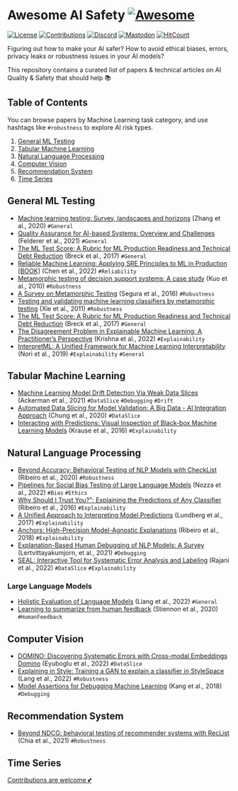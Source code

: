 # Awesome AI Safety [![Awesome](https://cdn.rawgit.com/sindresorhus/awesome/d7305f38d29fed78fa85652e3a63e154dd8e8829/media/badge.svg)](https://github.com/sindresorhus/awesome)

[![License](https://img.shields.io/github/license/Giskard-AI/awesome-ai-safety?color=blue)](./LICENSE)
[![Contributions](https://img.shields.io/badge/contributions-welcome-brightgreen.svg?style=flat)](./CONTRIBUTING.md)
[![Discord](https://img.shields.io/discord/939190303397666868?label=Discord)](https://gisk.ar/discord)
[![Mastodon](https://img.shields.io/mastodon/follow/109377499153541532?domain=https%3A%2F%2Ffosstodon.org&style=social)](https://fosstodon.org/@Giskard)
[![HitCount](https://hits.dwyl.com/Giskard-AI/awesome-ai-safety.svg?style=flat)](http://hits.dwyl.com/Giskard-AI/awesome-ai-safety)

Figuring out how to make your AI safer? How to avoid ethical biases, errors, privacy leaks or robustness issues in your AI models? 

This repository contains a curated list of papers & technical articles on AI Quality & Safety that should help 📚

## Table of Contents

You can browse papers by Machine Learning task category, and use hashtags like `#robustness` to explore AI risk types.

1. [General ML Testing](#general-ml-testing)
2. [Tabular Machine Learning](#tabular-machine-learning)
3. [Natural Language Processing](#natural-language-processing)
4. [Computer Vision](#computer-vision)
5. [Recommendation System](#recommendation-system)
6. [Time Series](#time-series)

## General ML Testing

* [Machine learning testing: Survey, landscapes and horizons](https://ieeexplore.ieee.org/abstract/document/9000651/) (Zhang et al., 2020) `#General`
* [Quality Assurance for AI-based Systems: Overview and Challenges](https://arxiv.org/abs/2102.05351) (Felderer et al., 2021) `#General`
* [The ML Test Score: A Rubric for ML Production Readiness and Technical Debt Reduction](https://research.google/pubs/pub46555/) (Breck et al., 2017) `#General`
* [Reliable Machine Learning: Applying SRE Principles to ML in Production [BOOK]](https://www.oreilly.com/library/view/reliable-machine-learning/9781098106218/) (Chen et al., 2022) `#Reliability`
* [Metamorphic testing of decision support systems: A case study](https://digital-library.theiet.org/content/journals/10.1049/iet-sen.2009.0084) (Kuo et al., 2010) `#Robustness`
* [A Survey on Metamorphic Testing](https://ieeexplore.ieee.org/document/7422146) (Segura et al., 2016) `#Robustness`
* [Testing and validating machine learning classifiers by metamorphic testing](https://www.sciencedirect.com/science/article/abs/pii/S0164121210003213) (Xie et al., 2011) `#Robustness`
* [The ML Test Score: A Rubric for ML Production Readiness and Technical Debt Reduction](https://static.googleusercontent.com/media/research.google.com/en//pubs/archive/aad9f93b86b7addfea4c419b9100c6cdd26cacea.pdf) (Breck et al., 2017) `#General`
* [The Disagreement Problem in Explainable Machine Learning: A Practitioner’s Perspective](https://arxiv.org/pdf/2202.01602.pdf) (Krishna et al., 2022) `#Explainability`
* [InterpretML: A Unified Framework for Machine Learning Interpretability](https://arxiv.org/abs/1909.09223) (Nori et al., 2019) `#Explainability` `#General`

## Tabular Machine Learning

* [Machine Learning Model Drift Detection Via Weak Data Slices](https://arxiv.org/pdf/2108.05319.pdf) (Ackerman et al., 2021) `#DataSlice` `#Debugging` `#Drift`
* [Automated Data Slicing for Model Validation: A Big Data - AI Integration Approach](https://ieeexplore.ieee.org/abstract/document/8713886) (Chung et al., 2020) `#DataSlice`
* [Interacting with Predictions: Visual Inspection of Black-box Machine Learning Models](https://dl.acm.org/doi/abs/10.1145/2858036.2858529) (Krause et al., 2016) `#Explainability`

## Natural Language Processing

* [Beyond Accuracy: Behavioral Testing of NLP Models with CheckList](http://homes.cs.washington.edu/~marcotcr/acl20_checklist.pdf) (Ribeiro et al., 2020) `#Robustness`
* [Pipelines for Social Bias Testing of Large Language Models](https://openreview.net/pdf/8be28761ea130113e3be7747870c434f53e9b309.pdf) (Nozza et al., 2022) `#Bias` `#Ethics`
* [Why Should I Trust You?": Explaining the Predictions of Any Classifier](https://arxiv.org/abs/1602.04938) (Ribeiro et al., 2016) `#Explainability`
* [A Unified Approach to Interpreting Model Predictions](https://arxiv.org/abs/1705.07874) (Lundberg et al., 2017) `#Explainability`
* [Anchors: High-Precision Model-Agnostic Explanations](https://homes.cs.washington.edu/~marcotcr/aaai18.pdf) (Ribeiro et al., 2018) `#Explainability`
* [Explanation-Based Human Debugging of NLP Models: A Survey](https://direct.mit.edu/tacl/article/doi/10.1162/tacl_a_00440/108932/Explanation-Based-Human-Debugging-of-NLP-Models-A) (Lertvittayakumjorn, et al., 2021) `#Debugging`
* [SEAL: Interactive Tool for Systematic Error Analysis and Labeling](https://arxiv.org/abs/2210.05839) (Rajani et al., 2022) `#DataSlice` `#Explainability`

### Large Language Models

* [Holistic Evaluation of Language Models](https://arxiv.org/abs/2211.09110) (Liang et al., 2022) `#General`
* [Learning to summarize from human feedback](https://proceedings.neurips.cc/paper/2020/file/1f89885d556929e98d3ef9b86448f951-Paper.pdf) (Stiennon et al., 2020) `#HumanFeedback`

## Computer Vision

* [DOMINO: Discovering Systematic Errors with Cross-modal Embeddings Domino](https://arxiv.org/pdf/2203.14960.pdf) (Eyuboglu et al., 2022) `#DataSlice`
* [Explaining in Style: Training a GAN to explain a classifier in StyleSpace](https://arxiv.org/pdf/2104.13369.pdf) (Lang et al., 2022) `#Robustness`
* [Model Assertions for Debugging Machine Learning](https://ddkang.github.io/papers/2018/omg-nips-ws.pdf) (Kang et al., 2018) `#Debugging`

## Recommendation System

* [Beyond NDCG: behavioral testing of recommender systems with RecList](https://arxiv.org/abs/2111.09963) (Chia et al., 2021) `#Robustness`

## Time Series

[Contributions are welcome 💕](CONTRIBUTING.md)
